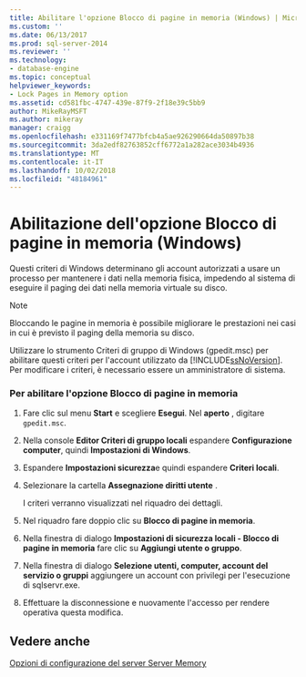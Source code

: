 ```yaml
---
title: Abilitare l'opzione Blocco di pagine in memoria (Windows) | Microsoft Docs
ms.custom: ''
ms.date: 06/13/2017
ms.prod: sql-server-2014
ms.reviewer: ''
ms.technology:
- database-engine
ms.topic: conceptual
helpviewer_keywords:
- Lock Pages in Memory option
ms.assetid: cd581fbc-4747-439e-87f9-2f18e39c5bb9
author: MikeRayMSFT
ms.author: mikeray
manager: craigg
ms.openlocfilehash: e331169f7477bfcb4a5ae926290664da50897b38
ms.sourcegitcommit: 3da2edf82763852cff6772a1a282ace3034b4936
ms.translationtype: MT
ms.contentlocale: it-IT
ms.lasthandoff: 10/02/2018
ms.locfileid: "48184961"
---
```

# <a name="enable-the-lock-pages-in-memory-option-windows"></a>Abilitazione dell'opzione Blocco di pagine in memoria (Windows)
  Questi criteri di Windows determinano gli account autorizzati a usare un processo per mantenere i dati nella memoria fisica, impedendo al sistema di eseguire il paging dei dati nella memoria virtuale su disco.  
  
> [!NOTE]  
>  Bloccando le pagine in memoria è possibile migliorare le prestazioni nei casi in cui è previsto il paging della memoria su disco.  
  
 Utilizzare lo strumento Criteri di gruppo di Windows (gpedit.msc) per abilitare questi criteri per l'account utilizzato da [!INCLUDE[ssNoVersion](../../includes/ssnoversion-md.md)]. Per modificare i criteri, è necessario essere un amministratore di sistema.  
  
### <a name="to-enable-the-lock-pages-in-memory-option"></a>Per abilitare l'opzione Blocco di pagine in memoria  
  
1.  Fare clic sul menu **Start** e scegliere **Esegui**. Nel **aperto** , digitare `gpedit.msc`.  
  
2.  Nella console **Editor Criteri di gruppo locali** espandere **Configurazione computer**, quindi **Impostazioni di Windows**.  
  
3.  Espandere **Impostazioni sicurezza**e quindi espandere **Criteri locali**.  
  
4.  Selezionare la cartella **Assegnazione diritti utente** .  
  
     I criteri verranno visualizzati nel riquadro dei dettagli.  
  
5.  Nel riquadro fare doppio clic su **Blocco di pagine in memoria**.  
  
6.  Nella finestra di dialogo **Impostazioni di sicurezza locali - Blocco di pagine in memoria** fare clic su **Aggiungi utente o gruppo**.  
  
7.  Nella finestra di dialogo **Selezione utenti, computer, account del servizio o gruppi** aggiungere un account con privilegi per l'esecuzione di sqlservr.exe.  
  
8.  Effettuare la disconnessione e nuovamente l'accesso per rendere operativa questa modifica.  
  
## <a name="see-also"></a>Vedere anche  
 [Opzioni di configurazione del server Server Memory](server-memory-server-configuration-options.md)  
  
  
